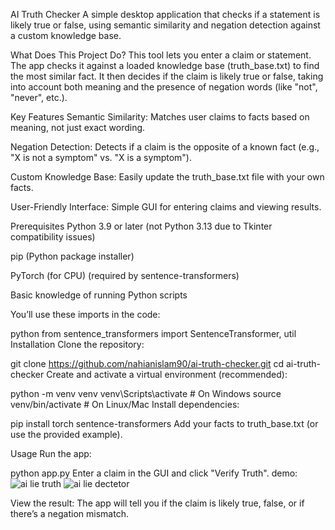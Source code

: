 AI Truth Checker
A simple desktop application that checks if a statement is likely true or false, using semantic similarity and negation detection against a custom knowledge base.

What Does This Project Do?
This tool lets you enter a claim or statement. The app checks it against a loaded knowledge base (truth_base.txt) to find the most similar fact. It then decides if the claim is likely true or false, taking into account both meaning and the presence of negation words (like "not", "never", etc.).

Key Features
Semantic Similarity: Matches user claims to facts based on meaning, not just exact wording.

Negation Detection: Detects if a claim is the opposite of a known fact (e.g., "X is not a symptom" vs. "X is a symptom").

Custom Knowledge Base: Easily update the truth_base.txt file with your own facts.

User-Friendly Interface: Simple GUI for entering claims and viewing results.

Prerequisites
Python 3.9 or later (not Python 3.13 due to Tkinter compatibility issues)

pip (Python package installer)

PyTorch (for CPU) (required by sentence-transformers)

Basic knowledge of running Python scripts

You’ll use these imports in the code:

python
from sentence_transformers import SentenceTransformer, util
Installation
Clone the repository:

git clone https://github.com/nahianislam90/ai-truth-checker.git
cd ai-truth-checker
Create and activate a virtual environment (recommended):

python -m venv venv
venv\Scripts\activate  # On Windows
source venv/bin/activate  # On Linux/Mac
Install dependencies:

pip install torch sentence-transformers
Add your facts to truth_base.txt (or use the provided example).

Usage
Run the app:

python app.py
Enter a claim in the GUI and click "Verify Truth".
demo:![ai lie truth](https://github.com/user-attachments/assets/e2c35231-ab17-4355-97c2-e6a3098cdf52)
![ai lie dectetor](https://github.com/user-attachments/assets/09a8aa33-7230-497e-be86-381bbdcde1b9)


View the result: The app will tell you if the claim is likely true, false, or if there’s a negation mismatch.
